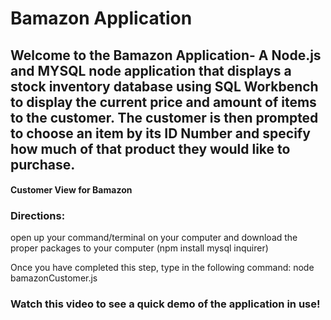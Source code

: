# Bamazon Application

## Welcome to the Bamazon Application- A Node.js and MYSQL node application that displays a stock inventory database using SQL Workbench to display the current price and amount of items to the customer. The customer is then prompted to choose an item by its ID Number and specify how much of that product they would like to purchase. 

#### Customer View for Bamazon

### Directions:
open up your command/terminal on your computer and download the proper packages to your computer (npm install mysql inquirer)

Once you have completed this step, type in the following command: node bamazonCustomer.js

### Watch this video to see a quick demo of the application in use!